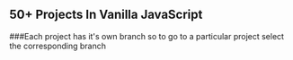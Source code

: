 ## 50+ Projects In Vanilla JavaScript

###Each project has it's own branch so to go to a particular project select the corresponding branch 
